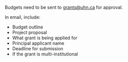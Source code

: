 Budgets need to be sent to grants@uhn.ca for approval.

In email, include:

- Budget outline
- Project proposal
- What grant is being applied for
- Principal applicant name
- Deadline for submission
- If the grant is multi-institutional 